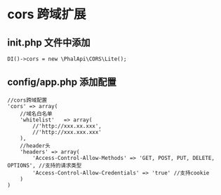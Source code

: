 # cors 跨域扩展


## init.php 文件中添加
```
DI()->cors = new \PhalApi\CORS\Lite();
```
## config/app.php 添加配置
```
//cors跨域配置
'cors' => array(
    //域名白名单
    'whitelist'   => array(
        //'http://xxx.xx.xxx',
        //'http://xxx.xxx.xxx'
    ),  
    //header头
    'headers' => array(
        'Access-Control-Allow-Methods' => 'GET, POST, PUT, DELETE, OPTIONS', //支持的请求类型
        'Access-Control-Allow-Credentials' => 'true' //支持cookie
    )
)
```

